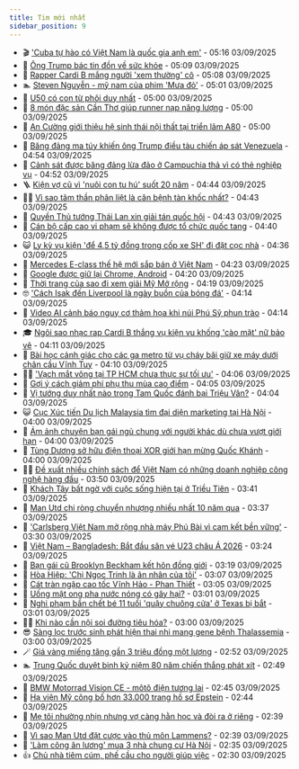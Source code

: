 ```yaml
---
title: Tim mới nhất
sidebar_position: 9
---
```


<!-- vnexpress-tin-moi-nhat:START -->
- 🎬 [&#39;Cuba tự hào có Việt Nam là quốc gia anh em&#39;](https://vnexpress.net/cuba-tu-hao-co-viet-nam-la-quoc-gia-anh-em-4934494.html) - 05:16 03/09/2025
- 🐎 [Ông Trump bác tin đồn về sức khỏe](https://vnexpress.net/ong-trump-bac-tin-don-ve-suc-khoe-4934433.html) - 05:09 03/09/2025
- 🦍 [Rapper Cardi B mắng người &#39;xem thường&#39; cô](https://vnexpress.net/rapper-cardi-b-mang-nguoi-xem-thuong-co-4934471.html) - 05:08 03/09/2025
- 🏊 [Steven Nguyễn - mỹ nam của phim &#39;Mưa đỏ&#39;](https://vnexpress.net/steven-nguyen-my-nam-cua-phim-mua-do-4934287.html) - 05:01 03/09/2025
- 🎊 [U50 có con từ phôi duy nhất](https://vnexpress.net/u50-co-con-tu-phoi-duy-nhat-4934473.html) - 05:00 03/09/2025
- 🎃 [8 món đặc sản Cần Thơ giúp runner nạp năng lượng](https://vnexpress.net/8-mon-dac-san-can-tho-giup-runner-nap-nang-luong-4933860.html) - 05:00 03/09/2025
- 🧰 [An Cường giới thiệu hệ sinh thái nội thất tại triển lãm A80](https://vnexpress.net/an-cuong-gioi-thieu-he-sinh-thai-noi-that-tai-trien-lam-a80-4933427.html) - 05:00 03/09/2025
- 🔭 [Băng đảng ma túy khiến ông Trump điều tàu chiến áp sát Venezuela](https://vnexpress.net/bang-dang-ma-tuy-khien-ong-trump-dieu-tau-chien-ap-sat-venezuela-4934380.html) - 04:54 03/09/2025
- 🫶 [Cảnh sát được băng đảng lừa đảo ở Campuchia thả vì có thẻ nghiệp vụ](https://vnexpress.net/canh-sat-duoc-bang-dang-lua-dao-o-campuchia-tha-vi-co-the-nghiep-vu-4934483.html) - 04:52 03/09/2025
- 🪜 [Kiện vợ cũ vì &#39;nuôi con tu hú&#39; suốt 20 năm](https://vnexpress.net/kien-vo-cu-vi-nuoi-con-tu-hu-suot-20-nam-4934499.html) - 04:44 03/09/2025
- 👨‍🏫 [Vì sao tâm thần phân liệt là căn bệnh tàn khốc nhất?](https://vnexpress.net/vi-sao-tam-than-phan-liet-la-can-benh-tan-khoc-nhat-4934438.html) - 04:43 03/09/2025
- 🎊 [Quyền Thủ tướng Thái Lan xin giải tán quốc hội](https://vnexpress.net/quyen-thu-tuong-thai-lan-xin-giai-tan-quoc-hoi-4934467.html) - 04:43 03/09/2025
- 🎊 [Cán bộ cấp cao vi phạm sẽ không được tổ chức quốc tang](https://vnexpress.net/can-bo-cap-cao-vi-pham-se-khong-duoc-to-chuc-quoc-tang-4934534.html) - 04:40 03/09/2025
- 😺 [Ly kỳ vụ kiện &#39;để 4,5 tỷ đồng trong cốp xe SH&#39; đi đặt cọc nhà](https://vnexpress.net/ly-ky-vu-kien-de-4-5-ty-dong-trong-cop-xe-sh-di-dat-coc-nha-4934400.html) - 04:36 03/09/2025
- 🐘 [Mercedes E-class thế hệ mới sắp bán ở Việt Nam](https://vnexpress.net/mercedes-e-class-the-he-moi-sap-ban-o-viet-nam-4934500.html) - 04:23 03/09/2025
- 🌁 [Google được giữ lại Chrome, Android](https://vnexpress.net/google-duoc-giu-lai-chrome-android-4934457.html) - 04:20 03/09/2025
- 🐲 [Thời trang của sao đi xem giải Mỹ Mở rộng](https://vnexpress.net/thoi-trang-cua-sao-di-xem-giai-my-mo-rong-4934506.html) - 04:19 03/09/2025
- 🤓 [&#39;Cách Isak đến Liverpool là ngày buồn của bóng đá&#39;](https://vnexpress.net/cach-isak-den-liverpool-la-ngay-buon-cua-bong-da-4934353.html) - 04:14 03/09/2025
- 💪 [Video AI cảnh báo nguy cơ thảm họa khi núi Phú Sỹ phun trào](https://vnexpress.net/video-ai-canh-bao-nguy-co-tham-hoa-khi-nui-phu-sy-phun-trao-4934382.html) - 04:14 03/09/2025
- 🎓 [Ngôi sao nhạc rap Cardi B thắng vụ kiện vu khống &#39;cào mặt&#39; nữ bảo vệ](https://vnexpress.net/cardi-b-thang-vu-kien-tri-gia-24-trieu-usd-4934480.html) - 04:11 03/09/2025
- 🫣 [Bài học cảnh giác cho các ga metro từ vụ cháy bãi giữ xe máy dưới chân cầu Vĩnh Tuy](https://vnexpress.net/lich-chay-metro-ben-thanh-suoi-tien-vu-chay-bai-giu-xe-cau-vinh-tuy-bai-hoc-phong-chong-chay-no-4934482.html) - 04:10 03/09/2025
- 🧑‍💻 [&#39;Vạch mắt võng tại TP HCM chưa thực sự tối ưu&#39;](https://vnexpress.net/vach-mat-vong-tai-tp-hcm-chua-thuc-su-toi-uu-4934367.html) - 04:06 03/09/2025
- 🐲 [Gợi ý cách giảm phí phụ thu mùa cao điểm](https://vnexpress.net/goi-y-cach-giam-phi-phu-thu-mua-cao-diem-4934425.html) - 04:05 03/09/2025
- 🌝 [Vị tướng duy nhất nào trong Tam Quốc đánh bại Triệu Vân?](https://vnexpress.net/crossword-giai-o-chu-o-chu-vi-tuong-duy-nhat-nao-trong-tam-quoc-danh-bai-trieu-van-4932963.html) - 04:04 03/09/2025
- 😺 [Cục Xúc tiến Du lịch Malaysia tìm đại diện marketing tại Hà Nội](https://vnexpress.net/cuc-xuc-tien-du-lich-malaysia-tim-dai-dien-marketing-tai-ha-noi-4933229.html) - 04:00 03/09/2025
- 🐎 [Ám ảnh chuyện bạn gái ngủ chung với người khác dù chưa vượt giới hạn](https://vnexpress.net/huy-hon-chia-tay-ban-gai-am-anh-chuyen-ban-gai-ngu-chung-voi-nguoi-khac-du-chua-vuot-gioi-han-4934460.html) - 04:00 03/09/2025
- 🎡 [Tùng Dương sở hữu điện thoại XOR giới hạn mừng Quốc Khánh](https://vnexpress.net/tung-duong-so-huu-dien-thoai-xor-gioi-han-mung-quoc-khanh-4933693.html) - 04:00 03/09/2025
- 👨‍🏫 [Đề xuất nhiều chính sách để Việt Nam có những doanh nghiệp công nghệ hàng đầu](https://vnexpress.net/de-xuat-nhieu-chinh-sach-de-viet-nam-co-nhung-doanh-nghiep-cong-nghe-hang-dau-4934440.html) - 03:50 03/09/2025
- 🦆 [Khách Tây bất ngờ với cuộc sống hiện tại ở Triều Tiên](https://vnexpress.net/khach-tay-bat-ngo-voi-cuoc-song-hien-tai-o-trieu-tien-4934446.html) - 03:41 03/09/2025
- 🚦 [Man Utd chi ròng chuyển nhượng nhiều nhất 10 năm qua](https://vnexpress.net/man-utd-chi-rong-chuyen-nhuong-nhieu-nhat-10-nam-qua-4934470.html) - 03:37 03/09/2025
- 💫 [&#39;Carlsberg Việt Nam mở rộng nhà máy Phú Bài vì cam kết bền vững&#39;](https://vnexpress.net/carlsberg-viet-nam-mo-rong-nha-may-phu-bai-vi-cam-ket-ben-vung-4934481.html) - 03:30 03/09/2025
- 🎉 [Việt Nam – Bangladesh: Bắt đầu săn vé U23 châu Á 2026](https://vnexpress.net/viet-nam-bangladesh-bat-dau-san-ve-u23-chau-a-2026-4934489.html) - 03:24 03/09/2025
- 🌋 [Bạn gái cũ Brooklyn Beckham kết hôn đồng giới](https://vnexpress.net/ban-gai-cu-brooklyn-beckham-ket-hon-dong-gioi-4934439.html) - 03:19 03/09/2025
- 🤖 [Hòa Hiệp: &#39;Chị Ngọc Trinh là ân nhân của tôi&#39;](https://vnexpress.net/hoa-hiep-chi-ngoc-trinh-la-an-nhan-cua-toi-4934335.html) - 03:07 03/09/2025
- 🦏 [Cát tràn ngập cao tốc Vĩnh Hảo - Phan Thiết](https://vnexpress.net/cat-tran-ngap-cao-toc-vinh-hao-phan-thiet-4934448.html) - 03:05 03/09/2025
- 🦩 [Uống mật ong pha nước nóng có gây hại?](https://vnexpress.net/uong-mat-ong-pha-nuoc-nong-co-gay-hai-4934462.html) - 03:01 03/09/2025
- 👺 [Nghi phạm bắn chết bé 11 tuổi &#39;quậy chuông cửa&#39; ở Texas bị bắt](https://vnexpress.net/nghi-pham-ban-chet-be-11-tuoi-quay-chuong-cua-o-texas-bi-bat-4934445.html) - 03:01 03/09/2025
- 🧑‍🏫 [Khi nào cần nội soi đường tiêu hóa?](https://vnexpress.net/khi-nao-can-noi-soi-duong-tieu-hoa-4934449.html) - 03:00 03/09/2025
- 😎 [Sàng lọc trước sinh phát hiện thai nhi mang gene bệnh Thalassemia](https://vnexpress.net/sang-loc-truoc-sinh-phat-hien-thai-nhi-mang-gene-benh-thalassemia-4934360.html) - 03:00 03/09/2025
- 🪄 [Giá vàng miếng tăng gần 3 triệu đồng một lượng](https://vnexpress.net/gia-vang-moi-nhat-hom-nay-ngay-3-9-4934458.html) - 02:52 03/09/2025
- 🏊 [Trung Quốc duyệt binh kỷ niệm 80 năm chiến thắng phát xít](https://vnexpress.net/trung-quoc-duyet-binh-ky-niem-80-nam-chien-thang-phat-xit-4934450.html) - 02:49 03/09/2025
- 💃 [BMW Motorrad Vision CE - môtô điện tương lai](https://vnexpress.net/bmw-motorrad-vision-ce-moto-dien-tuong-lai-4934261.html) - 02:45 03/09/2025
- 🦆 [Hạ viện Mỹ công bố hơn 33.000 trang hồ sơ Epstein](https://vnexpress.net/ha-vien-my-cong-bo-hon-33-000-trang-ho-so-epstein-4934408.html) - 02:44 03/09/2025
- 🎊 [Mẹ tôi nhường nhịn nhưng vợ càng hằn học và đòi ra ở riêng](https://vnexpress.net/me-chong-nang-dau-con-dau-ghe-gom-vo-ngay-cang-han-hoc-me-chong-du-ba-da-nhin-4934418.html) - 02:39 03/09/2025
- 👺 [Vì sao Man Utd đặt cược vào thủ môn Lammens?](https://vnexpress.net/vi-sao-man-utd-dat-cuoc-vao-thu-mon-lammens-4934410.html) - 02:39 03/09/2025
- 🎡 [&#39;Làm công ăn lương&#39; mua 3 nhà chung cư Hà Nội](https://vnexpress.net/gia-chung-cu-ha-noi-gia-nha-ha-noi-mua-nha-ha-noi-26-nam-lam-cong-an-luong-mua-3-nha-chung-cu-ha-noi-4934435.html) - 02:35 03/09/2025
- 👍 [Chủ nhà tiêm cúm, phế cầu cho người giúp việc](https://vnexpress.net/chu-nha-tiem-cum-phe-cau-cho-nguoi-giup-viec-4934429.html) - 02:30 03/09/2025<!-- vnexpress-tin-moi-nhat:END -->
